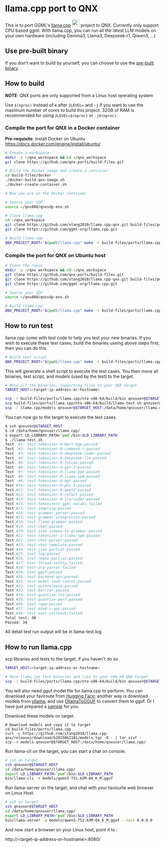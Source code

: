 # llama.cpp port to QNX

This is to port GGML's [llama.cpp](https://github.com/ggml-org/llama.cpp) <img src="https://avatars.githubusercontent.com/u/134263123?s=48&v=4" width=24 /> project to QNX. Currently only support CPU based ggml. With llama.cpp, you can run all the latest LLM models on your own hardware (including Gemma3, Llama3, Deepseek-r1, Qiwen3, ...)

## Use pre-built binary

If you don't want to build by yourself, you can choose to use the [pre-built binary](https://github.com/xtang2010/llama.cpp-qnx/releases). 

## How to build

**NOTE**: QNX ports are only supported from a Linux host operating system

Use `$(nproc)` instead of `4` after `JLEVEL=` and `-j` if you want to use the maximum number of cores to build this project.
32GB of RAM is recommended for using `JLEVEL=$(nproc)` or `-j$(nproc)`.

### Compile the port for QNX in a Docker container

**Pre-requisite**: Install Docker on Ubuntu https://docs.docker.com/engine/install/ubuntu/
```bash
# Create a workspace
mkdir -p ~/qnx_workspace && cd ~/qnx_workspace
git clone https://github.com/qnx-ports/build-files.git

# Build the Docker image and create a container
cd build-files/docker
./docker-build-qnx-image.sh
./docker-create-container.sh

# Now you are in the Docker container

# Source your SDP
source ~/qnx800/qnxsdp-env.sh

# Clone llama.cpp
cd ~/qnx_workspace
git clone https://github.com/xtang2010/llama.cpp-qnx.git build-files/ports/llama.cpp
git clone https://github.com/ggml-org/llama.cpp.git

# Build llama.cpp
QNX_PROJECT_ROOT="$(pwd)/llama.cpp" make -C build-files/ports/llama.cpp -j4
```

### Compile the port for QNX on Ubuntu host
```bash
# Clone the repos
mkdir -p ~/qnx_workspace && cd ~/qnx_workspace
git clone https://github.com/qnx-ports/build-files.git
git clone https://github.com/xtang2010/llama.cpp-qnx.git build-files/ports/llama.cpp
git clone https://github.com/ggml-org/llama.cpp.git

# Source your SDP
source ~/qnx800/qnxsdp-env.sh

# Build llama.cpp
QNX_PROJECT_ROOT="$(pwd)/llama.cpp" make -C build-files/ports/llama.cpp -j4
```

## How to run test

llama.cpp come with test code to help you test your new binaries. If you wish to execute these test cases, build the binaries useing above steps first, then you can do this.
```bash
# Build test script
QNX_PROJECT_ROOT="$(pwd)/llama.cpp" make -C build-files/ports/llama.cpp test
```
This will generate a shell script to execute the test cases. You then move all binaries, test script, and models (used by the test) to the target.
```bash
# Move all the binaries, supporting files to your QNX target
TARGET_HOST=<target-ip-address-or-hostname>

scp -r build-files/ports/llama.cpp/nto-x86-64/build/bin qnxuser@$TARGET_HOST:/data/home/qnxuser/llama.cpp/
scp build-files/ports/llama.cpp/nto-x86-64/build/llama-test.sh qnxuser@$TARGET_HOST:/data/home/qnxuser/llama.cpp/
scp -r llama.cpp/models qnxuser@$TARGET_HOST:/data/home/qnxuser/llama.cpp/
```
You can now go to the target to execute the test cases.
```bash
$ ssh qnxuser@$TARGET_HOST
$ cd /data/home/qnxuser/llama.cpp/
$ export LD_LIBRARY_PATH=`pwd`/bin:$LD_LIBRARY_PATH
$ ./llama-test.sh
Test  #1: test-tokenizer-0-bert-bge:passed
Test  #2: test-tokenizer-0-command-r:passed
Test  #3: test-tokenizer-0-deepseek-coder:passed
Test  #4: test-tokenizer-0-deepseek-llm:passed
Test  #5: test-tokenizer-0-falcon:passed
Test  #6: test-tokenizer-0-gpt-2:passed
Test  #7: test-tokenizer-0-llama-bpe:passed
Test  #8: test-tokenizer-0-llama-spm:passed
Test  #9: test-tokenizer-0-mpt:passed
Test #10: test-tokenizer-0-phi-3:passed
Test #11: test-tokenizer-0-qwen2:passed
Test #12: test-tokenizer-0-refact:passed
Test #13: test-tokenizer-0-starcoder:passed
Test #14: test-tokenizers-ggml-vocabs:failed
Test #15: test-sampling:passed
Test #16: test-grammar-parser:passed
Test #17: test-grammar-integration:passed
Test #18: test-llama-grammar:passed
Test #19: test-chat:passed
Test #20: test-json-schema-to-grammar:passed
Test #21: test-tokenizer-1-llama-spm:passed
Test #22: test-chat-parser:passed
Test #23: test-chat-template:passed
Test #24: test-json-partial:passed
Test #25: test-log:passed
Test #26: test-regex-partial:passed
Test #27: test-thread-safety:failed
Test #28: test-arg-parser:failed
Test #29: test-gguf:passed
Test #30: test-backend-ops:passed
Test #31: test-model-load-cancel:passed
Test #32: test-autorelease:passed
Test #33: test-barrier:passed
Test #34: test-quantize-fns:passed
Test #35: test-quantize-perf:passed
Test #36: test-rope:passed
Test #37: test-mtmd-c-api:passed
Test #38: test-eval-callback:failed
Total test: 38
Passed: 34
```
All detail test run output will be in llama-test.log

## How to run llama.cpp

scp libraries and tests to the target, if you haven't do so
```bash
TARGET_HOST=<target-ip-address-or-hostname>

# Move llama.cpp test binaries and libs to your x86_64 QNX target
scp -r build-files/ports/llama.cpp/nto-x86-64/build/bin qnxuser@$TARGET_HOST:/data/home/qnxuser/llama.cpp/
```
You will also need gguf model file for llama.cpp to perform. You can download your faviroute from [Hugging Face](https://huggingface.co/); another way is download models from [ollama](https://ollama.com/library), and use [OllamaToGGUF](https://github.com/xtang2010/OllamaToGGUF) to convert them to gguf. Or I have just prepared a [sample]([https://github.com/xtang2010/release/models.tgz](https://github.com/xtang2010/llama.cpp-qnx/releases/download/b2025062101/models.tgz)) for you.

Download these models on target.
```base
# Download models and copy it to target
cd build-files/ports/llama.cpp
curl -L https://github.com/xtang2010/llama.cpp-qnx/releases/download/b2025062101/models.tgz -O - | tar xzvf -
scp -r models qnxuser@$TARGET_HOST:/data/home/qnxuser/llama.cpp/
```

Run llama-cli on the target, you can start a chat on console.
```bash
# ssh on target
ssh qnxuser@$TARGET_HOST
cd /data/home/qnxuser/llama.cpp/
export LD_LIBRARY_PATH=`pwd`/bin:$LD_LIBRARY_PATH
bin/llama-cli -m models/qwen3-751.63M-Q4_K_M.gguf 
```
Run llama-server on the target, and chat with your faviourte web browser on Linux Host.
```bash
# ssh on target
ssh qnxuser@$TARGET_HOST
cd /data/home/qnxuser/llama.cpp/
export LD_LIBRARY_PATH=`pwd`/bin:$LD_LIBRARY_PATH
bin/llama-server -m models/qwen3-751.63M-Q4_K_M.gguf --host 0.0.0.0 
```
And now start a browser on your Linux host, point it to :

http://\<target-ip-address-or-hostname\>:8080/

